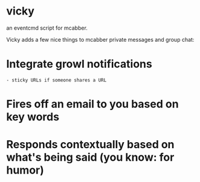 vicky
=====

an eventcmd script for mcabber.

Vicky adds a few nice things to mcabber private messages and group chat:

# Integrate growl notifications
    - sticky URLs if someone shares a URL
# Fires off an email to you based on key words
# Responds contextually based on what's being said (you know: for humor)
